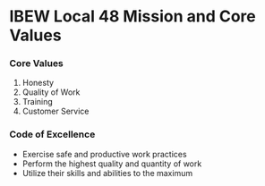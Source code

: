 # IBEW Local 48 Mission and Core Values

### Core Values
1. Honesty
2. Quality of Work
3. Training
4. Customer Service

### Code of Excellence
- Exercise safe and productive work practices
- Perform the highest quality and quantity of work
- Utilize their skills and abilities to the maximum
